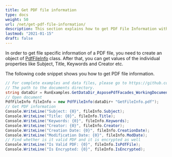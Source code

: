 ```yaml
---
title: Get PDF file information
type: docs
weight: 50
url: /net/get-pdf-file-information/
description: This section explains how to get PDF File Information with Aspose.PDF Facades.
lastmod: "2021-01-15"
draft: false
---
```


In order to get file specific information of a PDF file, you need to create an object of [PdfFileInfo](https://apireference.aspose.com/pdf/net/aspose.pdf.facades/pdffileinfo) class. After that, you can get values of the individual properties like Subject, Title, Keywords and Creator etc. 

The following code snippet shows you how to get PDF file information.
```csharp
// For complete examples and data files, please go to https://github.com/aspose-pdf/Aspose.Pdf-for-.NET
// The path to the documents directory.
string dataDir = RunExamples.GetDataDir_AsposePdfFacades_WorkingDocuments();
// Open document
PdfFileInfo fileInfo = new PdfFileInfo(dataDir+ "GetFileInfo.pdf");
// Get PDF information
Console.WriteLine("Subject: {0}", fileInfo.Subject);
Console.WriteLine("Title: {0}", fileInfo.Title);
Console.WriteLine("Keywords: {0}", fileInfo.Keywords);
Console.WriteLine("Creator: {0}", fileInfo.Creator);
Console.WriteLine("Creation Date: {0}", fileInfo.CreationDate);
Console.WriteLine("Modification Date: {0}", fileInfo.ModDate);
// Find whether is it valid PDF and it is encrypted as well
Console.WriteLine("Is Valid PDF: {0}", fileInfo.IsPdfFile);
Console.WriteLine("Is Encrypted: {0}", fileInfo.IsEncrypted);
```
